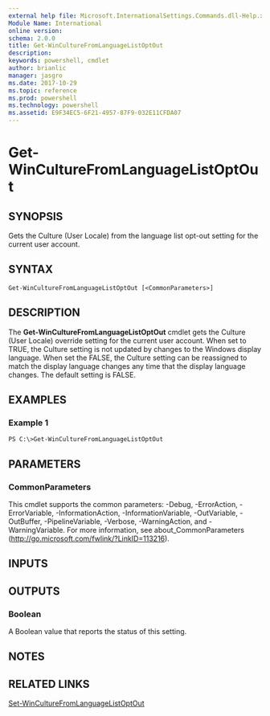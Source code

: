 ```yaml
---
external help file: Microsoft.InternationalSettings.Commands.dll-Help.xml
Module Name: International
online version: 
schema: 2.0.0
title: Get-WinCultureFromLanguageListOptOut
description: 
keywords: powershell, cmdlet
author: brianlic
manager: jasgro
ms.date: 2017-10-29
ms.topic: reference
ms.prod: powershell
ms.technology: powershell
ms.assetid: E9F34EC5-6F21-4957-87F9-032E11CFDA07
---
```


# Get-WinCultureFromLanguageListOptOut

## SYNOPSIS
Gets the Culture (User Locale) from the language list opt-out setting for the current user account.

## SYNTAX

```
Get-WinCultureFromLanguageListOptOut [<CommonParameters>]
```

## DESCRIPTION
The **Get-WinCultureFromLanguageListOptOut** cmdlet gets the Culture (User Locale) override setting for the current user account.
When set to TRUE, the Culture setting is not updated by changes to the Windows display language.
When set the FALSE, the Culture setting can be reassigned to match the display language changes any time that the display language changes.
The default setting is FALSE.

## EXAMPLES

### Example 1
```
PS C:\>Get-WinCultureFromLanguageListOptOut
```

## PARAMETERS

### CommonParameters
This cmdlet supports the common parameters: -Debug, -ErrorAction, -ErrorVariable, -InformationAction, -InformationVariable, -OutVariable, -OutBuffer, -PipelineVariable, -Verbose, -WarningAction, and -WarningVariable. For more information, see about_CommonParameters (http://go.microsoft.com/fwlink/?LinkID=113216).

## INPUTS

## OUTPUTS

### Boolean
A Boolean value that reports the status of this setting.

## NOTES

## RELATED LINKS

[Set-WinCultureFromLanguageListOptOut](./Set-WinCultureFromLanguageListOptOut.md)


